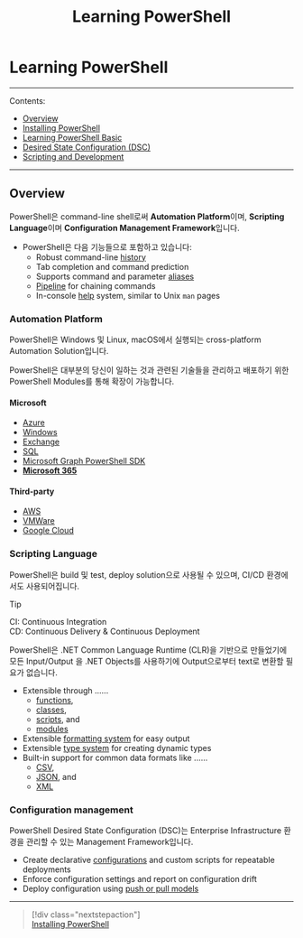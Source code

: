 ﻿---
title: Learning PowerShell
filename: PowerShell\Learning-PowerShell.md
ms.date: 2022.03.21
keywords:
    - PowerShell
    - PowerShell Script
    - PowerShell Module
---

# Learning PowerShell

---

Contents:

- [Overview](#overview)
- [Installing PowerShell](Learning/Installing-PowerShell)
- [Learning PowerShell Basic](Learning/Learning-PowerShell-Basic)
- [Desired State Configuration (DSC)](Learning/Desired-State-Configuration)
- [Scripting and Development](Learning/Scripting-and-Development)

---

## Overview

PowerShell은 command-line shell로써 **Automation Platform**이며, **Scripting Language**이며 **Configuration Management Framework**입니다.

- PowerShell은 다음 기능들으로 포함하고 있습니다:
    - Robust command-line [history](https://docs.microsoft.com/en-us/powershell/module/microsoft.powershell.core/about/about_history)
    - Tab completion and command prediction
    - Supports command and parameter [aliases](https://docs.microsoft.com/en-us/powershell/module/microsoft.powershell.core/about/about_aliases)
    - [Pipeline](https://docs.microsoft.com/en-us/powershell/module/microsoft.powershell.core/about/about_pipelines) for chaining commands
    - In-console [help](https://docs.microsoft.com/en-us/powershell/module/microsoft.powershell.core/get-help) system, similar to Unix `man` pages

### Automation Platform

PowerShell은 Windows 및 Linux, macOS에서 실행되는 cross-platform Automation Solution입니다.

PowerShell은 대부분의 당신이 일하는 것과 관련된 기술들을 관리하고 배포하기 위한 PowerShell Modules를 통해 확장이 가능합니다.

#### Microsoft

- [Azure](https://docs.microsoft.com/en-us/powershell/azure)
- [Windows](https://docs.microsoft.com/en-us/powershell/windows/get-started)
- [Exchange](https://docs.microsoft.com/en-us/powershell/exchange/exchange-management-shell)
- [SQL](https://docs.microsoft.com/en-us/sql/powershell/sql-server-powershell)
- [Microsoft Graph PowerShell SDK](https://docs.microsoft.com/en-us/powershell/microsoftgraph/get-started?view=graph-powershell-1.0)
- [**Microsoft 365**](https://docs.microsoft.com/en-us/microsoft-365/enterprise/manage-microsoft-365-with-microsoft-365-powershell)

#### Third-party

- [AWS]()
- [VMWare]()
- [Google Cloud]()

### Scripting Language

PowerShell은 build 및 test, deploy solution으로 사용될 수 있으며, CI/CD 환경에서도 사용되어집니다.

> [!TIP]  
> CI: Continuous Integration  
> CD: Continuous Delivery & Continuous Deployment

PowerShell은 .NET Common Language Runtime (CLR)을 기반으로 만들었기에 모든 Input/Output 을 .NET Objects를 사용하기에 Output으로부터 text로 변환할 필요가 없습니다.

- Extensible through ......
    - [functions](https://docs.microsoft.com/en-us/powershell/module/microsoft.powershell.core/about/about_functions_advanced),
    - [classes](https://docs.microsoft.com/en-us/powershell/module/microsoft.powershell.core/about/about_classes), 
    - [scripts](https://docs.microsoft.com/en-us/powershell/module/microsoft.powershell.core/about/about_scripts), and 
    - [modules](https://docs.microsoft.com/en-us/powershell/module/microsoft.powershell.core/about/about_modules)
- Extensible [formatting system](https://docs.microsoft.com/en-us/powershell/module/microsoft.powershell.core/about/about_format.ps1xml) for easy output
- Extensible [type system](https://docs.microsoft.com/en-us/powershell/module/microsoft.powershell.core/about/about_types.ps1xml) for creating dynamic types
- Built-in support for common data formats like ......
    - [CSV](https://docs.microsoft.com/en-us/powershell/module/microsoft.powershell.utility/convertfrom-csv), 
    - [JSON](https://docs.microsoft.com/en-us/powershell/module/microsoft.powershell.utility/convertfrom-json), and 
    - [XML](https://docs.microsoft.com/en-us/powershell/module/microsoft.powershell.utility/convertto-xml)

### Configuration management

PowerShell Desired State Configuration (DSC)는 Enterprise Infrastructure 환경을 관리할 수 있는 Management Framework입니다.

- Create declarative [configurations](https://docs.microsoft.com/en-us/powershell/scripting/dsc/configurations/configurations) and custom scripts for repeatable deployments
- Enforce configuration settings and report on configuration drift
- Deploy configuration using [push or pull models](https://docs.microsoft.com/en-us/powershell/scripting/dsc/pull-server/enactingconfigurations)

---

> [!div class="nextstepaction"]  
> [Installing PowerShell](Learning/Installing-PowerShell)
